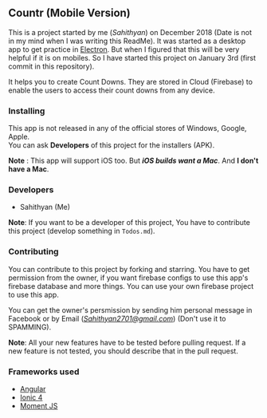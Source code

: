 ## Countr (Mobile Version)

This is a project started by me (*Sahithyan*) on December 2018 (Date is not in my mind when I was writing this ReadMe). It was started as a desktop app to get practice in [Electron](https://electronjs.org/ "a JavaScript framework to create Desktop apps"). But when I figured that this will be very helpful if it is on mobiles. So I have started this project on January 3rd (first commit in this repository).

It helps you to create Count Downs. They are stored in Cloud (Firebase) to enable the users to access their count downs from any device.

### Installing

This app is not released in any of the official stores of Windows, Google, Apple.   
You can ask **Developers** of this project for the installers (APK).

**Note** : This app will support iOS too. But ***iOS builds want a Mac***. And **I don't have a Mac**.

### Developers

* Sahithyan (Me)

**Note**: If you want to be a developer of this project, You have to contribute this project (develop something in ``Todos.md``).

### Contributing

You can contribute to this project by forking and starring. You have to get permission from the owner, if you want firebase configs to use this app's firebase database and more things. You can use your own firebase project to use this app.

You can get the owner's persmission by sending him personal message in Facebook or by Email (*Sahithyan2701@gmail.com*) (Don't use it to SPAMMING).

**Note**: All your new features have to be tested before pulling request. If a new feature is not tested, you should describe that in the pull request.

### Frameworks used

* [Angular](https://angular.io)
* [Ionic 4](http://Ionicframework.com)
* [Moment JS](http://momentjs.com "Used with time objects")
